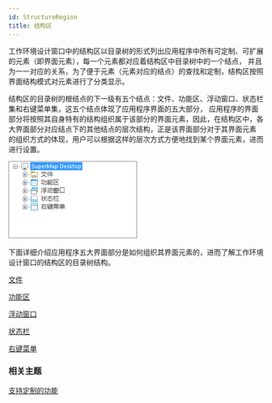 ```yaml
---
id: StructureRegion
title: 结构区
---
```

工作环境设计窗口中的结构区以目录树的形式列出应用程序中所有可定制、可扩展的元素（即界面元素），每一个元素都对应着结构区中目录树中的一个结点，
并且为一一对应的关系，为了便于元素（元素对应的结点）的查找和定制，结构区按照界面结构模式对元素进行了分类显示。

结构区的目录树的根结点的下一级有五个结点：文件、功能区、浮动窗口、状态栏集和右键菜单集，这五个结点体现了应用程序界面的五大部分，
应用程序的界面部分将按照其自身特有的结构组织属于该部分的界面元素，因此，在结构区中，各大界面部分对应结点下的其他结点的层次结构，正是该界面部分对于其界面元素
的组织方式的体现，用户可以根据这样的层次方式方便地找到某个界面元素，进而进行设置。

![](img/StructureUI.png)  

  
下面详细介绍应用程序五大界面部分是如何组织其界面元素的，进而了解工作环境设计窗口的结构区的目录树结构。

 [文件](StartMenuCus)

 [功能区](RibbonCus)

 [浮动窗口](FloatWinCus)

 [状态栏](StatusBarCus)

 [右键菜单](ContextMenuCus)

### 相关主题

 [支持定制的功能](StructureUIRClick)

